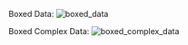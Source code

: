 Boxed Data:
![boxed_data](https://user-images.githubusercontent.com/32334380/178652161-33749257-7100-4e00-8a34-95c78f4a6286.png)

Boxed Complex Data:
![boxed_complex_data](https://user-images.githubusercontent.com/32334380/178652175-303b004a-75e8-469c-a091-1771638bd2d0.png)
